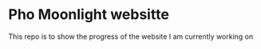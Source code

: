 # Pho Moonlight websitte
This repo is to show the progress of the website I am currently working on
